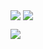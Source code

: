 <img align="center" src="https://github-readme-stats-jaimeib.vercel.app/api?username=jaimeib&count_private=true&show_icons=true&theme=github_dark&hide_border=true&include_all_commits=true&custom_title=Jaime%20Iglesias%20GitHub%20Stats&rank_icon=github&show=prs_merged"/> <img align="center" src="https://github-readme-stats-jaimeib.vercel.app/api/top-langs/?username=jaimeib&theme=github_dark&langs_count=14&layout=compact&hide_border=true&hide_title=true"/>

<picture>
  <source
    srcset="https://github-readme-stats.vercel.app/api?username=jaimeib&count_private=true&show_icons=true&show=prs_merged&theme=github_dark&hide_border=true&include_all_commits=true&custom_title=Jaime%20Iglesias%20GitHub%20Stats&rank_icon=github"
    media="(prefers-color-scheme: dark)"
  />
  <source
    srcset="https://github-readme-stats.vercel.app/api?username=jaimeib&count_private=true&show_icons=true&show=prs_merged&theme=github_dark&hide_border=true&include_all_commits=true&custom_title=Jaime%20Iglesias%20GitHub%20Stats&rank_icon=github"
    media="(prefers-color-scheme: light), (prefers-color-scheme: no-preference)"
  />
  <img src="https://github-readme-stats.vercel.app/api?username=jaimeib&count_private=true&show_icons=true&hide_border=true&include_all_commits=true&custom_title=Jaime%20Iglesias%20GitHub%20Stats&rank_icon=github" />
</picture>
